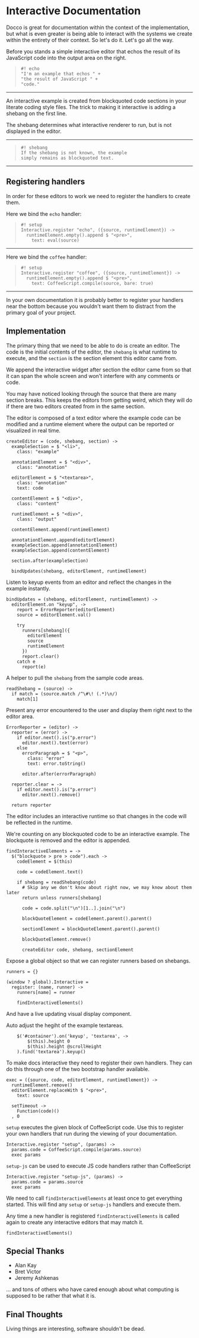 Interactive Documentation
=========================

Docco is great for documentation within the context of the implementation, but
what is even greater is being able to interact with the systems we create within
the entirety of their context. So let's do it. Let's go all the way.

Before you stands a simple interactive editor that echos the result of its
JavaScript code into the output area on the right.

>     #! echo
>     "I'm an example that echos " +
>     "the result of JavaScript " +
>     "code."

----

An interactive example is created from blockquoted code sections in your
literate coding style files. The trick to making it interactive is adding a
shebang on the first line.

The shebang determines what interactive renderer to run, but is not displayed in
the editor.

----

>     #! shebang
>     If the shebang is not known, the example
>     simply remains as blockquoted text.

----

Registering handlers
--------------------

In order for these editors to work we need to register the handlers to create
them.

Here we bind the `echo` handler:

>     #! setup
>     Interactive.register "echo", ({source, runtimeElement}) ->
>       runtimeElement.empty().append $ "<pre>",
>         text: eval(source)

----

Here we bind the `coffee` handler:

>     #! setup
>     Interactive.register "coffee", ({source, runtimeElement}) ->
>       runtimeElement.empty().append $ "<pre>",
>         text: CoffeeScript.compile(source, bare: true)

----

In your own documentation it is probably better to register your handlers near
the bottom because you wouldn't want them to distract from the primary goal of
your project.

Implementation
--------------

The primary thing that we need to be able to do is create an editor. The code
is the initial contents of the editor, the `shebang` is what runtime to execute,
and the `section` is the section element this editor came from.

We append the interactive widget after section the editor came from so that
it can span the whole screen and won't interfere with any comments or code.

You may have noticed looking through the source that there are many section
breaks. This keeps the editors from getting weird, which they will do if there
are two editors created from in the same section.

The editor is composed of a text editor where the example code can be modified
and a runtime element where the output can be reported or visualized in real
time.

    createEditor = (code, shebang, section) ->
      exampleSection = $ "<li>",
        class: "example"

      annotationElement = $ "<div>",
        class: "annotation"

      editorElement = $ "<textarea>",
        class: "annotation"
        text: code

      contentElement = $ "<div>",
        class: "content"

      runtimeElement = $ "<div>",
        class: "output"

      contentElement.append(runtimeElement)

      annotationElement.append(editorElement)
      exampleSection.append(annotationElement)
      exampleSection.append(contentElement)

      section.after(exampleSection)

      bindUpdates(shebang, editorElement, runtimeElement)

Listen to keyup events from an editor and reflect the changes in the example
instantly.

    bindUpdates = (shebang, editorElement, runtimeElement) ->
      editorElement.on "keyup", ->
        report = ErrorReporter(editorElement)
        source = editorElement.val()

        try
          runners[shebang]({
            editorElement
            source
            runtimeElement
          })
          report.clear()
        catch e
          report(e)

A helper to pull the `shebang` from the sample code areas.

    readShebang = (source) ->
      if match = (source.match /^\#\! (.*)\n/)
        match[1]

Present any error encountered to the user and display them right next to the
editor area.

    ErrorReporter = (editor) ->
      reporter = (error) ->
        if editor.next().is("p.error")
          editor.next().text(error)
        else
          errorParagraph = $ "<p>",
            class: "error"
            text: error.toString()

          editor.after(errorParagraph)

      reporter.clear = ->
        if editor.next().is("p.error")
          editor.next().remove()

      return reporter

The editor includes an interactive runtime so that changes in the code will be
reflected in the runtime.

We're counting on any blockquoted code to be an interactive example. The
blockquote is removed and the editor is appended.

    findInteractiveElements = ->
      $("blockquote > pre > code").each ->
        codeElement = $(this)

        code = codeElement.text()

        if shebang = readShebang(code)
          # Skip any we don't know about right now, we may know about them later
          return unless runners[shebang]

          code = code.split("\n")[1..].join("\n")

          blockQuoteElement = codeElement.parent().parent()

          sectionElement = blockQuoteElement.parent().parent()

          blockQuoteElement.remove()

          createEditor code, shebang, sectionElement

Expose a global object so that we can register runners based on shebangs.

    runners = {}

    (window ? global).Interactive =
      register: (name, runner) ->
        runners[name] = runner

        findInteractiveElements()

And have a live updating visual display component.

Auto adjust the hegiht of the example textareas.

        $('#container').on('keyup', 'textarea', ->
            $(this).height 0
            $(this).height @scrollHeight
        ).find('textarea').keyup()

To make docs interactive they need to register their own handlers. They can do
this through one of the two bootstrap handler available.

    exec = ({source, code, editorElement, runtimeElement}) ->
      runtimeElement.remove()
      editorElement.replaceWith $ "<pre>",
        text: source

      setTimeout ->
        Function(code)()
      , 0

`setup` executes the given block of CoffeeScript code. Use this to register your
own handlers that run during the viewing of your documentation.

    Interactive.register "setup", (params) ->
      params.code = CoffeeScript.compile(params.source)
      exec params

`setup-js` can be used to execute JS code handlers rather than CoffeeScript

    Interactive.register "setup-js", (params) ->
      params.code = params.source
      exec params

We need to call `findInteractiveElements` at least once to get everything
started. This will find any `setup` or `setup-js` handlers and execute them.

Any time a new handler is registered `findInteractiveElements` is called again
to create any interactive editors that may match it.

    findInteractiveElements()

Special Thanks
--------------

- Alan Kay
- Bret Victor
- Jeremy Ashkenas

... and tons of others who have cared enough about what computing is supposed
to be rather that what it is.

Final Thoughts
--------------

Living things are interesting, software shouldn't be dead.
